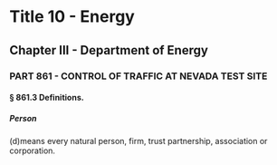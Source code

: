 
# Title 10 - Energy
## Chapter III - Department of Energy
### PART 861 - CONTROL OF TRAFFIC AT NEVADA TEST SITE
#### § 861.3 Definitions.
##### Person

(d)means every natural person, firm, trust partnership, association or corporation.

